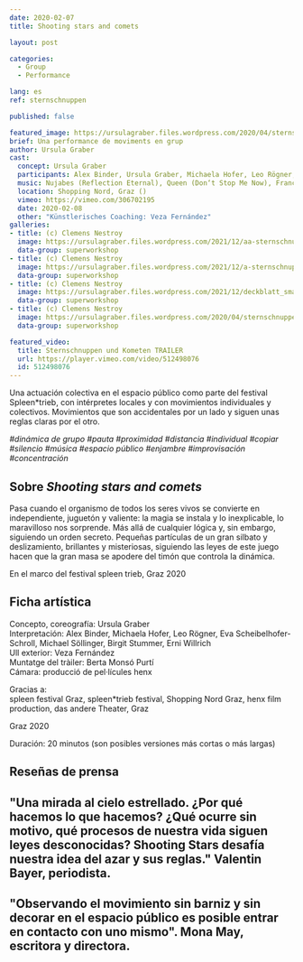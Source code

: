 ```yaml
---
date: 2020-02-07
title: Shooting stars and comets

layout: post

categories:
  - Group
  - Performance

lang: es
ref: sternschnuppen

published: false

featured_image: https://ursulagraber.files.wordpress.com/2020/04/sternschnuppen_clemens_nestroy_42.jpg?w=500&fit=crop
brief: Una performance de moviments en grup
author: Ursula Graber
cast:
  concept: Ursula Graber
  participants: Alex Binder, Ursula Graber, Michaela Hofer, Leo Rögner, Eva Scheibelhofer-Schroll, Michael Söllinger, Birgit Stummer, Erni Willrich
  music: Nujabes (Reflection Eternal), Queen (Don‘t Stop Me Now), France Gall (Au Claire De La Lune), Camille (1, 2, 3)
  location: Shopping Nord, Graz ()
  vimeo: https://vimeo.com/306702195
  date: 2020-02-08
  other: "Künstlerisches Coaching: Veza Fernández"
galleries:
- title: (c) Clemens Nestroy
  image: https://ursulagraber.files.wordpress.com/2021/12/aa-sternschnuppen_clemens_nestroy_25_small.jpg?w=2500&fit=crop
  data-group: superworkshop
- title: (c) Clemens Nestroy
  image: https://ursulagraber.files.wordpress.com/2021/12/a-sternschnuppen_clemens_nestroy_35_small.jpg?w=2500&fit=crop
  data-group: superworkshop
- title: (c) Clemens Nestroy
  image: https://ursulagraber.files.wordpress.com/2021/12/deckblatt_small.jpg?w=2500&fit=crop
  data-group: superworkshop
- title: (c) Clemens Nestroy
  image: https://ursulagraber.files.wordpress.com/2020/04/sternschnuppen_clemens_nestroy_42.jpg
  data-group: superworkshop

featured_video:
  title: Sternschnuppen und Kometen TRAILER
  url: https://player.vimeo.com/video/512498076
  id: 512498076
---
```

Una actuación colectiva en el espacio público como parte del festival Spleen*trieb, con intérpretes locales y con movimientos individuales y colectivos. Movimientos que son accidentales por un lado y siguen unas reglas claras por el otro.

*#dinámica de grupo #pauta #proximidad #distancia #individual #copiar #silencio #música #espacio público #enjambre #improvisación #concentración*


<!--plop-->

## Sobre *Shooting stars and comets*
Pasa cuando el organismo de todos los seres vivos se convierte en independiente, juguetón y valiente: la magia se instala y lo inexplicable, lo maravilloso nos sorprende. Más allá de cualquier lógica y, sin embargo, siguiendo un orden secreto. Pequeñas partículas de un gran silbato y deslizamiento, brillantes y misteriosas, siguiendo las leyes de este juego hacen que la gran masa se apodere del timón que controla la dinámica.

En el marco del festival spleen trieb, Graz 2020



<!--plop-->

## Ficha artística


Concepto, coreografía: Ursula Graber<br>
Interpretación: Alex Binder, Michaela Hofer, Leo Rögner, Eva Scheibelhofer-Schroll, Michael Söllinger, Birgit Stummer, Erni Willrich <br>
Ull exterior: Veza Fernández<br>
Muntatge del tràiler: Berta Monsó Purtí<br>
Cámara: producció de pel·lícules henx

Gracias a:<br>
spleen festival Graz, spleen*trieb festival, Shopping Nord Graz, henx film production, das andere Theater, Graz<br>

Graz 2020

Duración: 20 minutos (son posibles versiones más cortas o más largas)


## Reseñas de prensa

## "Una mirada al cielo estrellado. ¿Por qué hacemos lo que hacemos? ¿Qué ocurre sin motivo, qué procesos de nuestra vida siguen leyes desconocidas? Shooting Stars desafía nuestra idea del azar y sus reglas." Valentin Bayer, periodista.



## "Observando el movimiento sin barniz y sin decorar en el espacio público es posible entrar en contacto con uno mismo". Mona May, escritora y directora.




<!--[![Totem](https://i.vimeocdn.com/video/746500438_640.jpg)](https://player.vimeo.com/video/306702195)-->
